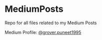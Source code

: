# MediumPosts
Repo for all files related to my Medium Posts

Medium Profile: [@grover.puneet1995](https://medium.com/@grover.puneet1995)
